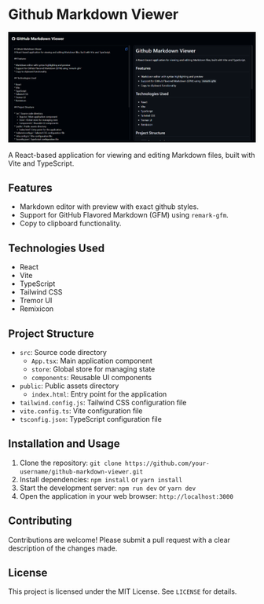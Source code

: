 # Github Markdown Viewer
![image-alt-text](screenshots/home.png)

A React-based application for viewing and editing Markdown files, built with Vite and TypeScript.

## Features

* Markdown editor with preview with exact github styles.
* Support for GitHub Flavored Markdown (GFM) using `remark-gfm`.
* Copy to clipboard functionality.

## Technologies Used

* React
* Vite
* TypeScript
* Tailwind CSS
* Tremor UI
* Remixicon

## Project Structure

* `src`: Source code directory
	+ `App.tsx`: Main application component
	+ `store`: Global store for managing state
	+ `components`: Reusable UI components
* `public`: Public assets directory
	+ `index.html`: Entry point for the application
* `tailwind.config.js`: Tailwind CSS configuration file
* `vite.config.ts`: Vite configuration file
* `tsconfig.json`: TypeScript configuration file

## Installation and Usage

1. Clone the repository: `git clone https://github.com/your-username/github-markdown-viewer.git`
2. Install dependencies: `npm install` or `yarn install`
3. Start the development server: `npm run dev` or `yarn dev`
4. Open the application in your web browser: `http://localhost:3000`

## Contributing

Contributions are welcome! Please submit a pull request with a clear description of the changes made.

## License

This project is licensed under the MIT License. See `LICENSE` for details.
